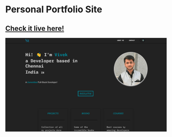 # **Personal Portfolio Site**

## [Check it live here!](https://vivekmittal.tk)

![Alt text](src/assets/images/portfolio2.png?raw=true "Title")
